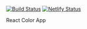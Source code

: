 [![Build Status](https://travis-ci.org/tijmendegraaff/react_color_app.svg?branch=master)](https://travis-ci.org/tijmendegraaff/react_color_app) [![Netlify Status](https://api.netlify.com/api/v1/badges/67a342ee-5471-4d61-8b76-b53a3d384514/deploy-status)](https://app.netlify.com/sites/amazing-edison-c7257f/deploys)

React Color App
